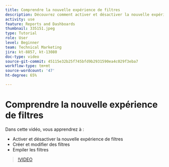 ```yaml
---
title: Comprendre la nouvelle expérience de filtres
description: Découvrez comment activer et désactiver la nouvelle expérience de filtre, créer et modifier des filtres et empiler des filtres.
activity: use
feature: Reports and Dashboards
thumbnail: 335151.jpeg
type: Tutorial
role: User
level: Beginner
team: Technical Marketing
jira: kt-8857, kt-13080
doc-type: video
source-git-commit: 45115e32b25f745bfd9b2931590ea4c029f3eba7
workflow-type: tm+mt
source-wordcount: '47'
ht-degree: 65%

---
```



# Comprendre la nouvelle expérience de filtres

Dans cette vidéo, vous apprendrez à :

* Activer et désactiver la nouvelle expérience de filtres
* Créer et modifier des filtres
* Empiler les filtres

>[!VIDEO](https://video.tv.adobe.com/v/3419558/?quality=12&learn=on&enablevpops)
